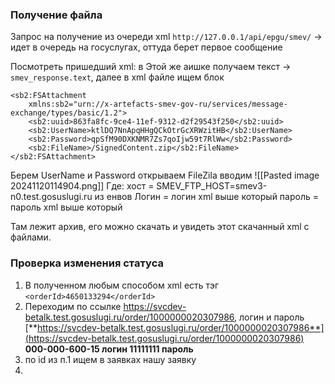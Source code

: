 ### Получение файла
Запрос на получение из очереди xml
`http://127.0.0.1/api/epgu/smev/` -> идет в очередь на госуслугах, оттуда берет первое сообщение

Посмотреть пришедший xml:
в Этой же аишке получаем текст -> `smev_response.text`, далее в xml файле ищем блок
```
<sb2:FSAttachment
	xmlns:sb2="urn://x-artefacts-smev-gov-ru/services/message-exchange/types/basic/1.2">
	<sb2:uuid>863fa8fc-9ce4-11ef-9312-d2f29543f250</sb2:uuid>
	<sb2:UserName>ktlDQ7NnApqHHgQCkOtrGcXRWzitHB</sb2:UserName>
	<sb2:Password>qpSfM90DXKNMR7Zs7qoIjw59t7RlWw</sb2:Password>
	<sb2:FileName>/SignedContent.zip</sb2:FileName>
</sb2:FSAttachment>
```
Берем UserName и Password открываем FileZila вводим
![[Pasted image 20241120114904.png]]
Где:
хост = SMEV_FTP_HOST=smev3-n0.test.gosuslugi.ru из енвов
Логин = логин xml выше который
пароль = пароль xml  выше который

Там лежит архив, его можно скачать и увидеть этот скачанный xml c файлами.

### Проверка изменения статуса
1. В полученном любым способом xml есть тэг `<orderId>4650133294</orderId>`
2. Переходим по ссылке https://svcdev-betalk.test.gosuslugi.ru/order/1000000020307986, логин и пароль [**https://svcdev-betalk.test.gosuslugi.ru/order/1000000020307986**](https://svcdev-betalk.test.gosuslugi.ru/order/1000000020307986) **000-000-600-15 логин  11111111 пароль**
3. по id из п.1 ищем в заявках нашу заявку
4. 


